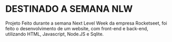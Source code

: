 # DESTINADO A SEMANA NLW

Projeto Feito durante a semana Next Level Week da empresa Rocketseet, foi feito o desenvolvimento de um website, com front-end e back-end, utilizando HTML, Javascript, Node.JS e Sqlite.